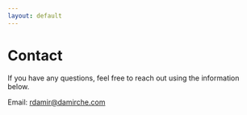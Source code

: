 ```yaml
---
layout: default
---
```


# Contact

If you have any questions, feel free to reach out using the information below.

Email: [rdamir@damirche.com](mailto:rdamir@damirche.com)
